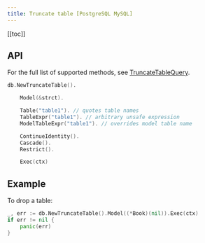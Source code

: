```yaml
---
title: Truncate table [PostgreSQL MySQL]
---
```


<CoverImage title="Golang Truncate Table PostgreSQL MySQL" />

[[toc]]

## API

For the full list of supported methods, see
[TruncateTableQuery](https://pkg.go.dev/github.com/uptrace/bun#TruncateTableQuery).

```go
db.NewTruncateTable().

	Model(&strct).

	Table("table1"). // quotes table names
	TableExpr("table1"). // arbitrary unsafe expression
	ModelTableExpr("table1"). // overrides model table name

	ContinueIdentity().
	Cascade().
	Restrict().

	Exec(ctx)
```

## Example

To drop a table:

```go
_, err := db.NewTruncateTable().Model((*Book)(nil)).Exec(ctx)
if err != nil {
	panic(err)
}
```
